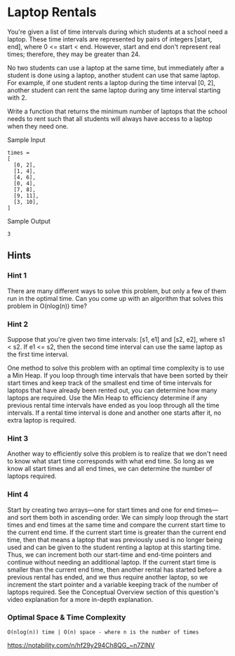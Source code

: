 # Laptop Rentals

You're given a list of time intervals during which students at a school need a laptop. These time intervals are represented by pairs of integers [start, end], where 0 <= start < end. However, start and end don't represent real times; therefore, they may be greater than 24.

No two students can use a laptop at the same time, but immediately after a student is done using a laptop, another student can use that same laptop. For example, if one student rents a laptop during the time interval [0, 2], another student can rent the same laptop during any time interval starting with 2.

Write a function that returns the minimum number of laptops that the school needs to rent such that all students will always have access to a laptop when they need one.

Sample Input

```
times =
[
  [0, 2],
  [1, 4],
  [4, 6],
  [0, 4],
  [7, 8],
  [9, 11],
  [3, 10],
]
```

Sample Output

```
3
```

## Hints

### Hint 1

There are many different ways to solve this problem, but only a few of them run in the optimal time. Can you come up with an algorithm that solves this problem in O(nlog(n)) time?

### Hint 2

Suppose that you're given two time intervals: [s1, e1] and [s2, e2], where s1 < s2. If e1 <= s2, then the second time interval can use the same laptop as the first time interval.

One method to solve this problem with an optimal time complexity is to use a Min Heap. If you loop through time intervals that have been sorted by their start times and keep track of the smallest end time of time intervals for laptops that have already been rented out, you can determine how many laptops are required. Use the Min Heap to efficiency determine if any previous rental time intervals have ended as you loop through all the time intervals. If a rental time interval is done and another one starts after it, no extra laptop is required.

### Hint 3

Another way to efficiently solve this problem is to realize that we don't need to know what start time corresponds with what end time. So long as we know all start times and all end times, we can determine the number of laptops required.

### Hint 4

Start by creating two arrays—one for start times and one for end times—and sort them both in ascending order. We can simply loop through the start times and end times at the same time and compare the current start time to the current end time. If the current start time is greater than the current end time, then that means a laptop that was previously used is no longer being used and can be given to the student renting a laptop at this starting time. Thus, we can increment both our start-time and end-time pointers and continue without needing an additional laptop. If the current start time is smaller than the current end time, then another rental has started before a previous rental has ended, and we thus require another laptop, so we increment the start pointer and a variable keeping track of the number of laptops required. See the Conceptual Overview section of this question's video explanation for a more in-depth explanation.

### Optimal Space & Time Complexity

```
O(nlog(n)) time | O(n) space - where n is the number of times
```

https://notability.com/n/hf29y294Ch8QG_~n7ZlNV
